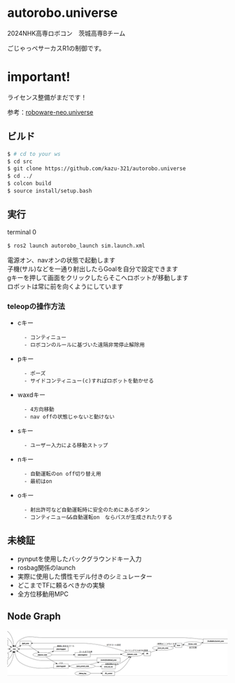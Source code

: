 # autorobo.universe

2024NHK高専ロボコン　茨城高専Bチーム

ごじゃっペサーカスR1の制御です。

# important!
ライセンス整備がまだです！

参考：[roboware-neo.universe](https://github.com/TakanoTaiga/roboware-neo.universe)


## ビルド
```bash
$ # cd to your ws
$ cd src
$ git clone https://github.com/kazu-321/autorobo.universe
$ cd ../
$ colcon build
$ source install/setup.bash
```

## 実行
terminal 0

```bash
$ ros2 launch autorobo_launch sim.launch.xml
```

電源オン、navオンの状態で起動します  
子機(サル)などを一通り射出したらGoalを自分で設定できます  
gキーを押して画面をクリックしたらそこへロボットが移動します  
ロボットは常に前を向くようにしています  


### teleopの操作方法
- cキー

        - コンティニュー
        - ロボコンのルールに基づいた遠隔非常停止解除用
- pキー

        - ポーズ
        - サイドコンティニュー(c)すればロボットを動かせる
- waxdキー

        - 4方向移動
        - nav offの状態じゃないと動けない
- sキー

        - ユーザー入力による移動ストップ
- nキー

        - 自動運転のon off切り替え用
        - 最初はon
- oキー

        - 射出許可など自動運転時に安全のためにあるボタン
        - コンティニュー&&自動運転on　ならパスが生成されたりする

## 未検証
- pynputを使用したバックグラウンドキー入力
- rosbag関係のlaunch
- 実際に使用した慣性モデル付きのシミュレーター
- どこまでTFに頼るべきかの実験
- 全方位移動用MPC

## Node Graph
![image](./node_graph.png)
